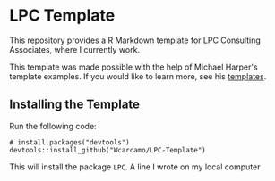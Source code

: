 LPC Template
======================================================
This repository provides a R Markdown template for LPC Consulting Associates, where I currently work. 

This template was made possible with the help of Michael Harper's template examples. If you would like to learn more, see his [templates](https://github.com/dr-harper/example-rmd-templates).

## Installing the Template

Run the following code:

```
# install.packages("devtools")
devtools::install_github("Wcarcamo/LPC-Template")
```

This will install the package `LPC`.
A line I wrote on my local computer
